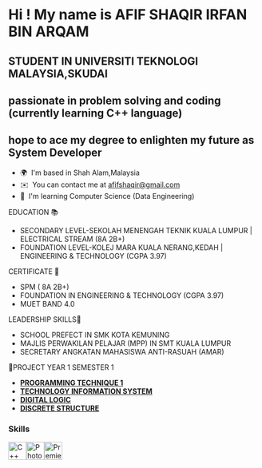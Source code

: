 Hi ! My name is AFIF SHAQIR IRFAN BIN ARQAM
============================================

STUDENT IN UNIVERSITI TEKNOLOGI MALAYSIA,SKUDAI
----------------------------------------
passionate in problem solving and coding (currently learning C++ language)
----------------------------------------
hope to ace my degree to enlighten my future as System Developer
----------------------------------------

* 🌍  I'm based in Shah Alam,Malaysia
* ✉️  You can contact me at [afifshaqir@gmail.com](mailto:afifshaqir@gmail.com)
* 🧠  I'm learning Computer Science (Data Engineering)

EDUCATION 📚
*  SECONDARY LEVEL-SEKOLAH MENENGAH TEKNIK KUALA LUMPUR | ELECTRICAL STREAM (8A 2B+)
*  FOUNDATION LEVEL-KOLEJ MARA KUALA NERANG,KEDAH        | ENGINEERING & TECHNOLOGY (CGPA 3.97)

CERTIFICATE 📜
* SPM ( 8A 2B+)
* FOUNDATION IN ENGINEERING & TECHNOLOGY (CGPA 3.97)
* MUET BAND 4.0

LEADERSHIP SKILLS🔑
* SCHOOL PREFECT IN SMK KOTA KEMUNING
* MAJLIS PERWAKILAN PELAJAR (MPP) IN SMT KUALA LUMPUR
* SECRETARY ANGKATAN MAHASISWA ANTI-RASUAH (AMAR)

📍PROJECT YEAR 1 SEMESTER 1 
* <b>[PROGRAMMING TECHNIQUE 1](https://github.com/afifshaqir/PROGRAMMING-TECHNIQUE)</b>
* <b>[TECHNOLOGY INFORMATION SYSTEM](https://github.com/afifshaqir/TECHNOLOGY-INFORMATION-SYSYTEM-)</b>
* <b>[DIGITAL LOGIC](https://github.com/afifshaqir/DIGITAL-LOGIC-1)</b>
* <b>[DISCRETE STRUCTURE](https://github.com/afifshaqir/DISCRETE-STRUCTURE)</b>


### Skills


<p align="left">
<a href="https://docs.microsoft.com/en-us/cpp/?view=msvc-170" target="_blank" rel="noreferrer"><img src="https://raw.githubusercontent.com/danielcranney/readme-generator/main/public/icons/skills/cplusplus-colored.svg" width="36" height="36" alt="C++" /></a><a href="https://www.adobe.com/uk/products/photoshop.html" target="_blank" rel="noreferrer"><img src="https://raw.githubusercontent.com/danielcranney/readme-generator/main/public/icons/skills/photoshop-colored.svg" width="36" height="36" alt="Photoshop" /></a><a href="https://www.adobe.com/uk/products/premiere.html" target="_blank" rel="noreferrer"><img src="https://raw.githubusercontent.com/danielcranney/readme-generator/main/public/icons/skills/premierepro-colored.svg" width="36" height="36" alt="Premiere Pro" /></a>
</p>
